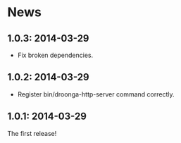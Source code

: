 # News

## 1.0.3: 2014-03-29

 * Fix broken dependencies.

## 1.0.2: 2014-03-29

 * Register bin/droonga-http-server command correctly.

## 1.0.1: 2014-03-29

The first release!
